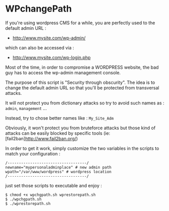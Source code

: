 WPchangePath
============

If you're using wordpress CMS for a while, you are perfectly used to the default admin URL :
- http://www.mysite.com/wp-admin/

which can also be accessed via :
- http://www.mysite.com/wp-login.php

Most of the time, in order to compromise a WORDPRESS website, the bad guy has to access the wp-admin management console.

The purpose of this script is "Security through obscurity". The idea is to change the default admin URL so that you'll be protected from transversal attacks.

It will not protect you from dictionary attacks so try to avoid such names as : ``admin``, ``management`` ...

Instead, try to chose better names like : ``My_Site_Adm``

Obviously, it won't protect you from bruteforce attacks but those kind of attacks can be easily blocked by specific tools (ie:[fail2ban]http://www.fail2ban.org/)

In order to get it work, simply customize the two variables in the scripts to match your configuration :

    /-----------------------------------/
    newname="mypersonaladminplace" # new admin path
    wpath="/var/www/wordpress" # wordpress location
    /-----------------------------------/

just set those scripts to executable and enjoy :

    $ chmod +x wpchgpath.sh wprestorepath.sh
    $ ./wpchgpath.sh
    $ ./wprestorepath.sh
